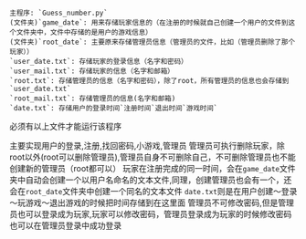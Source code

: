```
主程序: `Guess_number.py` 
(文件夹)`game_date`: 用来存储玩家信息的（在注册的时候就自己创建一个用户的文件到这个文件夹中，文件中存储的是用户的游戏信息）
(文件夹)`root_date`: 主要原来存储管理员信息（管理员的文件，比如（管理员删除了那个玩家））
`user_date.txt`: 存储玩家的登录信息（名字和密码）
`user_mail.txt`: 存储玩家的信息（名字和邮箱）
`root.txt`: 存储管理员的信息（名字和密码），除了root，所有管理员的信息也会存储到`user_date.txt`
`root_mail.txt`: 存储管理员的信息(名字和邮箱)
`date.txt`: 存储用户的登录时间`注册时间`退出时间`游戏时间`
```


必须有以上文件才能运行该程序

主要实现用户的登录,注册,找回密码,小游戏,管理员
管理员可执行删除玩家，除root以外(root可以删除管理员),管理员自身不可删除自己，不可删除管理员也不能创建新的管理员（root都可以）
玩家在注册完成的同一时间，会在`game_date`文件夹中自动会创建一个以用户名命名的文本文件,同理，创建管理员也会有一个，还会在`root_date`文件夹中创建一个同名的文本文件
`date.txt`则是在用户创建～登录～玩游戏～退出游戏的时候把时间存储到在这里面
管理员不可修改密码,但是管理员也可以登录成为玩家,玩家可以修改密码，管理员登录成为玩家的时候修改密码也可以在管理员登录中成功登录
